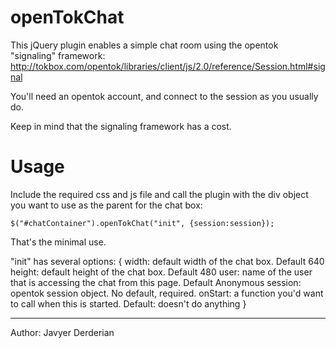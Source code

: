 openTokChat
===========

This jQuery plugin enables a simple chat room using the opentok "signaling" framework:
http://tokbox.com/opentok/libraries/client/js/2.0/reference/Session.html#signal

You'll need an opentok account, and connect to the session as you usually do.

Keep in mind that the signaling framework has a cost.

Usage
======

Include the required css and js file and call the plugin with the div object you want to use as the parent for the chat box:

    $("#chatContainer").openTokChat("init", {session:session});

That's the minimal use.

"init" has several options:
{
    width: default width of the chat box. Default 640
    height: default height of the chat box. Default 480
    user: name of the user that is accessing the chat from this page. Default Anonymous
    session: opentok session object. No default, required.
    onStart: a function you'd want to call when this is started. Default: doesn't do anything
}

---
Author: Javyer Derderian
